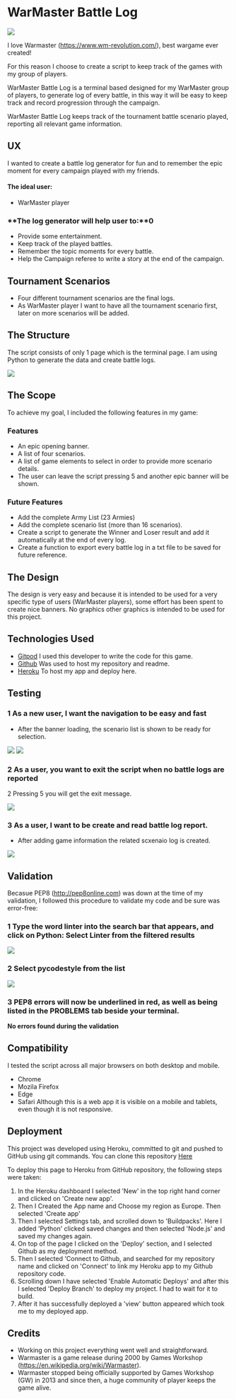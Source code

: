 # WarMaster Battle Log

![](/images/amiresponsive.jpg)

I love Warmaster (https://www.wm-revolution.com/), best wargame ever created!

For this reason I choose to create a script to keep track of the games with my group of players.

WarMaster Battle Log is a terminal based designed for my WarMaster group of players, to generate log of every battle, in this way it will be easy to keep track and record progression through the campaign.

WarMaster Battle Log keeps track of the tournament battle scenario played, reporting all relevant game information.


## **UX**

I wanted to create a battle log generator for fun and to remember the epic moment for every campaign played with my friends.


#### **The ideal user:**

* WarMaster player


### **The log generator will help user to:**0

* Provide some entertainment.
* Keep track of the played battles.
* Remember the topic moments for every battle.
* Help the Campaign referee to write a story at the end of the campaign.


## **Tournament Scenarios**

* Four different tournament scenarios are the final logs.
* As WarMaster player I want to have all the tournament scenario first, later on more scenarios will be added.


## **The Structure**

The script consists of only 1 page which is the terminal page. I am using Python to generate the data and create battle logs.

![](/images/flowchart.jpg)


## **The Scope**

To achieve my goal, I included the following features in my game:


### **Features**

* An epic opening banner.
* A list of four scenarios.
* A list of game elements to select in order to provide more scenario details.
* The user can leave the script pressing 5 and another epic banner will be shown.


### **Future Features**

* Add the complete Army List (23 Armies)
* Add the complete scenario list (more than 16 scenarios).
* Create a script to generate the Winner and Loser result and add it automatically at the end of every log.
* Create a function to export every battle log in a txt file to be saved for future reference.


## **The Design**

The design is very easy and because it is intended to be used for a very specific type of users (WarMaster players), some effort has been spent to create nice banners.
No graphics other graphics is intended to be used for this project.


## **Technologies Used**

* [Gitpod](https://gitpod.io/workspaces) I used this developer to write the code for this game.
* [Github](https://github.com/) Was used to host my repository and readme.
* [Heroku](https://id.heroku.com/login) To host my app and deploy here.


## **Testing**

### 1 As a new user, I want the navigation to be easy and fast
* After the banner loading, the scenario list is shown to be ready for selection.

![](/images/test_1.jpg)
![](/images/test_0.jpg)

### 2 As a user, you want to exit the script when no battle logs are reported
2 Pressing 5 you will get the exit message.

![](/images/test_2.jpg)

### 3 As a user, I want to be create and read battle log report.
* After adding game information the related scxenaio log is created.

![](/images/test_3.jpg)


## **Validation**

Becasue PEP8 (http://pep8online.com) was down at the time of my validation, I followed this procedure to validate my code and be sure was error-free:

### 1 Type the word linter into the search bar that appears, and click on Python: Select Linter from the filtered results

![](/images/image_1.png)

### 2 Select pycodestyle from the list

![](/images/image_2.png)

### 3 PEP8 errors will now be underlined in red, as well as being listed in the PROBLEMS tab beside your terminal.

**No errors found during the validation**


## **Compatibility**

I tested the script across all major browsers on both desktop and mobile.
* Chrome
* Mozila Firefox
* Edge
* Safari
Although this is a web app it is visible on a mobile and tablets, even though it is not responsive.


## **Deployment**

This project was developed using Heroku, committed to git and pushed to GitHub using git commands.
You can clone this repository [Here]()

To deploy this page to Heroku from GitHub repository, the following steps were taken:

1. In the Heroku dashboard I selected 'New' in the top right hand corner and clicked on 'Create new app'.
2. Then I Created the App name and Choose my region as Europe. Then selected 'Create app'
4. Then I selected Settings tab, and scrolled down to 'Buildpacks'. Here I added 'Python' clicked saved changes and then selected 'Node.js' and saved my changes again.
5. On top of the page I clicked on the 'Deploy' section, and I selected Github as my deployment method.
6. Then I selected 'Connect to Github, and searched for my repository name and clicked on 'Connect' to link my Heroku app to my Github repository code.
7. Scrolling down I have selected 'Enable Automatic Deploys' and after this I selected 'Deploy Branch' to deploy my project. I had to wait for it to build.
8. After it has successfully deployed a 'view' button appeared which took me to my deployed app.


## Credits

* Working on this project everything went well and straightforward.
* Warmaster is a game release during 2000 by Games Workshop (https://en.wikipedia.org/wiki/Warmaster).
* Warmaster stopped being officially supported by Games Workshop (GW) in 2013 and since then, a huge community of player keeps the game alive. 